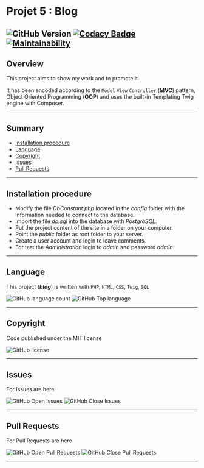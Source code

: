 # Projet 5 : Blog

![GitHub Version](https://img.shields.io/github/v/tag/PatOpen/OC_Blog?label=version)
[![Codacy Badge](https://app.codacy.com/project/badge/Grade/dc7178f37e2d4d72a10fefdb5a9f9b46)](https://www.codacy.com/manual/PatOpen/OC_Blog?utm_source=github.com&amp;utm_medium=referral&amp;utm_content=PatOpen/OC_Blog&amp;utm_campaign=Badge_Grade)
[![Maintainability](https://api.codeclimate.com/v1/badges/bf9f44c4ce39753bc8b6/maintainability)](https://codeclimate.com/github/PatOpen/OC_Blog/maintainability)
---

## Overview

This project aims to show my work and to promote it.

It has been encoded according to the `Model` `View` `Controller` (**MVC**) pattern, Object Oriented Programming (**OOP**) and uses the built-in Templating Twig engine with Composer.

---

## Summary

-   [Installation procedure](#Installation-procedure)
-   [Language](#Language)
-   [Copyright](#Copyright)
-   [Issues](#Issues)
-   [Pull Requests](#Pull-Requests)

---

## Installation procedure

-   Modify the file *DbConstant.php* located in the *config* folder with the information needed to connect to the database.
-   Import the file *db.sql* into the database with *PostgreSQL*.
-   Put the project content of the site in a folder on your computer.
-   Point the *public* folder as root folder to your server.
-   Create a user account and login to leave comments.
-   For test the *Administration* login to *admin* and password *admin*.

---

## Language

This project (***blog***) is written with `PHP`, `HTML`, `CSS`, `Twig`, `SQL`

![GitHub language count](https://img.shields.io/github/languages/count/PatOpen/OC_Blog)
![GitHub Top language](https://img.shields.io/github/languages/top/PatOpen/OC_Blog?color=red&label=PHP)

---

## Copyright

Code published under the MIT license

![GitHub license](https://img.shields.io/github/license/PatOpen/OC_Blog)

---


## Issues

For Issues are here

![GitHub Open Issues](https://img.shields.io/github/issues-raw/PatOpen/OC_Blog)
![GitHub Close Issues](https://img.shields.io/github/issues-closed-raw/PatOpen/OC_Blog?color=green)

---

## Pull Requests

For Pull Requests are here

![GitHub Open Pull Requests](https://img.shields.io/github/issues-pr-raw/PatOpen/OC_Blog)
![GitHub Close Pull Requests](https://img.shields.io/github/issues-pr-closed-raw/PatOpen/OC_Blog?color=green)

---

